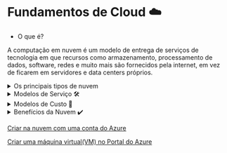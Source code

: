 # Fundamentos de Cloud ☁️

- O que é?
  
A computação em nuvem é um modelo de entrega de serviços de tecnologia em que recursos como armazenamento, processamento de dados, software, redes e muito mais são fornecidos pela internet, em vez de ficarem em servidores e data centers próprios.

<details>
<summary> Os principais tipos de nuvem</summary>
  
  - 🏠**Privada**
    
    Conhecida como On-Premise e/ou Local, refere-se à infraestrutura física e aos sistemas de TI que são instalados, mantidos e gerenciados dentro das instalações da própria empresa, ou seja, em um data center local. Apesar de oferecer maior controle e segurança, exige investimentos altos em equipamentos, espaço físico e mão de obra especializada para manutenção.
  - 🏤**Pública**
  
    Conhecida como Cloud ou modelo de nuvem, é uma infraestrutura baseada na internet, onde a empresa ou o usuário utiliza recursos de TI de um provedor externo. As empresas alugam esses serviços com Amazon Web Services (AWS), Microsoft Azure, Google Cloud, etc. Isso permite a escalabilidade e redução de custos.
  - 🔗**Híbrida**

    O modelo combina os benefícios dos modelos on-premise e cloud. Uma empresa mantém parte de sua infraestrutura local, enquanto usa serviços de nuvem para outras operações. Oferece flexibilidade, no entanto, esse modelo também exige gestão mais complexa, pois é necessário integrar e monitorar tanto a infraestrutura local quanto os recursos na nuvem.
</details>

<details>
<summary> Modelos de Serviço 🛠️ </summary>
  Definem o nível de controle que a empresa tem sobre a infraestrutura e os serviços fornecidos pelo provedor de nuvem. Ajuda a escolher a solução mais adequada às necessidades do negócio.

  -  **IaaS (Infrastructure as a Service)**

      Oferece infraestrutura de TI básica como serviço, fornecendo recursos como servidores virtuais, armazenamento, redes e outros componentes essenciais de TI, com base em uma cobrança por uso.
  -  **PaaS (Platform as a Service)**

      Oferece uma plataforma de desenvolvimento completa na nuvem, permitindo que os desenvolvedores construam, testem e implementem aplicativos sem se preocupar com a infraestrutura subjacente.
  -  **SaaS (Software as a Service)**

      Entrega software e aplicações completas pela nuvem, sendo acessadas via internet, sem necessidade de instalação ou manutenção local. O provedor cuida de tudo, desde a infraestrutura até as atualizações do software. Exemplos: Microsoft Office 365, Ferramentas de comunicação como Slack ou Zoom.
</details>

<details>
<summary> Modelos de Custo 💸 </summary>
  
**CapEx (Capital Expenditure)** é o tipo de gasto que envolve investimento em bens de capital. Em TI, isso significa comprar servidores, montar um data center, investir em infraestrutura própria. É um gasto alto, feito geralmente de uma vez só, e os equipamentos comprados vão sendo depreciados ao longo dos anos. Está totalmente alinhada com a Nuvem Pública (Cloud).

**OpEx (Operational Expenditure)** é o gasto operacional, do dia a dia. Em vez de comprar tudo, você paga pelo uso — como é o caso da computação em nuvem. Você contrata o serviço, usa o que precisa, e paga só por isso. Esse modelo é mais flexível, permite crescer ou diminuir conforme a necessidade e evita o custo alto inicial. Está totalmente alinhada com a Nuvem Privada (On-Premise / Local).
</details>

<details>
<summary>Benefícios da Nuvem ✔️</summary>

- **Escalabilidade**: A nuvem permite aumentar ou reduzir os recursos de forma rápida e simples, de acordo com a necessidade do negócio. Isso é essencial para lidar com picos de uso ou crescimento rápido, sem precisar investir em novos servidores físicos.

- **Elasticidade**: Vai além da escalabilidade: os recursos são ajustados automaticamente conforme a demanda aumenta ou diminui, garantindo eficiência e economia. Ideal para aplicações com variação de uso ao longo do tempo.

- **Confiabilidade**: Os serviços em nuvem são hospedados em data centers altamente disponíveis, com redundância e sistemas de recuperação. Isso garante que os serviços permaneçam acessíveis mesmo em casos de falhas técnicas.

- **Previsibilidade**: Com a nuvem, os custos e o desempenho se tornam mais fáceis de prever, pois você paga conforme o uso e consegue monitorar o consumo com precisão. Isso facilita o planejamento financeiro e operacional.

- **Segurança**: Os provedores de nuvem investem fortemente em segurança física e digital, oferecendo recursos como criptografia, controle de acesso, monitoramento em tempo real e compliance com padrões internacionais.

- **Governança**: A nuvem permite definir regras claras sobre quem pode acessar o quê, quando e como. Isso ajuda a manter o controle sobre os dados e recursos, alinhando a TI com as políticas da empresa.

- **Gerenciabilidade**: Através de painéis centralizados e ferramentas de automação, a nuvem facilita o gerenciamento de recursos, aplicações e segurança. Tudo pode ser monitorado, ajustado e escalado em poucos cliques.
</details>


[Criar na nuvem com uma conta do Azure](https://azure.microsoft.com/pt-br/pricing/purchase-options/azure-account/search?icid=free-search&ef_id=_k_Cj0KCQjwqv2_BhC0ARIsAFb5Ac8SXnjrruJ1NgWRai9BwduWZQPlRaZbY6pf9cGSv43zXFV-TRdDKNIaAujdEALw_wcB_k_&OCID=AIDcmmzmnb0182_SEM__k_Cj0KCQjwqv2_BhC0ARIsAFb5Ac8SXnjrruJ1NgWRai9BwduWZQPlRaZbY6pf9cGSv43zXFV-TRdDKNIaAujdEALw_wcB_k_&gad_source=1&gbraid=0AAAAADcJh_uz8hID3l6n0Q0LR1dBH96pv&gclid=Cj0KCQjwqv2_BhC0ARIsAFb5Ac8SXnjrruJ1NgWRai9BwduWZQPlRaZbY6pf9cGSv43zXFV-TRdDKNIaAujdEALw_wcB)

[Criar uma máquina virtual(VM) no Portal do Azure](https://learn.microsoft.com/pt-br/azure/virtual-machines/windows/quick-create-portal)

